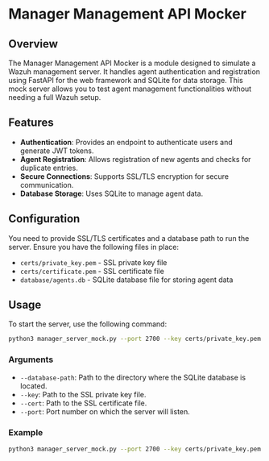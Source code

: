 # Manager Management API Mocker

## Overview

The Manager Management API Mocker is a module designed to simulate a Wazuh management server. It handles agent authentication and registration using FastAPI for the web framework and SQLite for data storage. This mock server allows you to test agent management functionalities without needing a full Wazuh setup.

## Features

- **Authentication**: Provides an endpoint to authenticate users and generate JWT tokens.
- **Agent Registration**: Allows registration of new agents and checks for duplicate entries.
- **Secure Connections**: Supports SSL/TLS encryption for secure communication.
- **Database Storage**: Uses SQLite to manage agent data.


## Configuration

You need to provide SSL/TLS certificates and a database path to run the server. Ensure you have the following files in place:

- `certs/private_key.pem` - SSL private key file
- `certs/certificate.pem` - SSL certificate file
- `database/agents.db` - SQLite database file for storing agent data

## Usage

To start the server, use the following command:

```bash
python3 manager_server_mock.py --port 2700 --key certs/private_key.pem --cert certs/certificate.pem --database-path database/agents.db
```

### Arguments

- `--database-path`: Path to the directory where the SQLite database is located.
- `--key`: Path to the SSL private key file.
- `--cert`: Path to the SSL certificate file.
- `--port`: Port number on which the server will listen.


### Example

```bash
python3 manager_server_mock.py --port 2700 --key certs/private_key.pem --cert certs/certificate.pem --database-path database/agents.db
```
